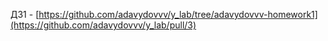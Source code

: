 ДЗ1 - [https://github.com/adavydovvv/y_lab/tree/adavydovvv-homework1](https://github.com/adavydovvv/y_lab/pull/3)
